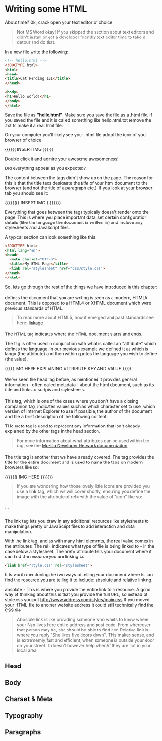 # Writing some HTML

About time? Ok, crack open your text editor of choice 

> Not MS Word okay! If you skipped the section about text editors and didn't install or get a developer friendly text editor time to take a detour and do that.

In a new file write the following:

```html
<!-- hello.html -->
<!DOCTYPE html>
<html>
<head>
<title>Cat Herding 101</title>
</head>

<body>
<h1>Hello world!</h1>
</body>
</html>
```

Save the file as **"hello.html"**. Make sure you save the file as a .html file. If you saved the file and it is called something like hello.html.txt remove the .txt to make it a real html file.

On your computer you'll likely see your .html file adopt the icon of your browser of choice

{{{{{{ INSERT IMG }}}}}}

Double click it and admire your awesome awesomeness!

Did everything appear as you expected?

The content between the **<title></title>** tags didn't show up on the page. The reason for this is that the title tags designate the *title* of your html document to the browser (and not the title of a paragraph etc.). If you look at your browser tab you should see it:

{{{{{{{{ INSERT IMG }}}}}}}}

Everything that goes between the **<head></head>** tags typically doesn't render onto the page. This is where you place important data, set certain configuration details (like the language the document is written in) and include any stylesheets and JavaScript files.

A typical **<head></head>** section can look something like this:

```html
<!DOCTYPE html>
<html lang="en">
<head>
  <meta charset="UTF-8">
  <title>My HTML Page</title>
  <link rel="stylesheet" href="css/style.css">
</head>
</html>

```
So, lets go through the rest of the things we have introduced in this chapter:

#### <!DOCTYPE html>

defines the document that you are writing is seen as a modern, HTML5 document. This is opposed to a HTML4 or XHTML document which were previous standards of HTML.

> To read more about HTML5, how it emerged and past standards see here: [linkage]()

#### <html></html>

The HTML tag indicates where the HTML document starts and ends. 

The tag is often used in conjunction with what is called an "attribute" which defines the language. In our previous example we defined it as <html lang="en"></html> which is lang= (the attribute) and then within quotes the language you wish to define (the value).

{{{{{ IMG HERE EXPLAINING ATTRIBUTE KEY AND VALUE }}}}}

#### <head></head>

We've seen the head tag before, as mentioned it provides general information - often called metadata - about the html document, such as its title and links to scripts and stylesheets.

#### <meta>

This tag, which is one of the cases where you don't have a closing companion tag, indicates values such as which character set to use, which version of Internet Explorer to use if possible, the author of the document and the a brief description of the following content.

THe meta tag is used to represent any information that isn't already explained by the other tags in the head section.

> For more information about what attributes can be used within the **<meta>** tag, see the [Mozilla Developer Network documentation](https://developer.mozilla.org/en-US/docs/Web/HTML/Element/meta)

#### <title></title>

The title tag is another that we have already covered. The tag provides the title for the entire document and is used to name the tabs on modern browsers like so:

{{{{{{{ IMG HERE }}}}}}}

> If you are wondering how those lovely little icons are provided you use a **link** tag, which we will cover shortly, ensuring you define the image with the attribute of rel= with the value of "icon" like so:
> ```html
<link rel="icon" type="image/png" href="http://example.com/myicon.png">
```

#### <link>

The link tag lets you draw in any additional resources like stylesheets to make things pretty or JavaScript files to add interaction and data manipulation.

With the link tag, and as with many html elements, the real value comes in the attributes. The rel= indicates what type of file is being linked to - in the case below a stylesheet. The href= attribute tells your document where it can find the resource you are linking to.

```html
<link href="style.css" rel="stylesheet">
```

It is worth mentioning the two ways of telling your document where is can find the resource you are telling it to include: absolute and relative linking.

absolute - This is where you provide the entire link to a resource. A good way of thinking about this is that you provide the full URL, so instead of style.css you put http://www.address.com/styles/main.css If you moved your HTML file to another website address it could still technically find the CSS file

> Aboslute link is like providing someone who wants to know where your Nan lives here entire address and post code. From whereever that person may be, she should be able to find her. Relative link is where you reply "She lives five doors down". This makes sense, and is extrememly fast and efficient, when someone is outside your door on your street. It doesn't however help when/if they are not in your local area

## Head

## Body

## Charset & Meta

## Typography

## Paragraphs